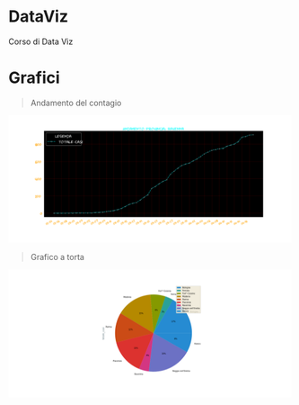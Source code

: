 # DataViz
Corso di Data Viz

# Grafici

> Andamento del contagio

![Grafico 1](graph1.png)

> Grafico a torta

![Grafico 2](graph2.png)
